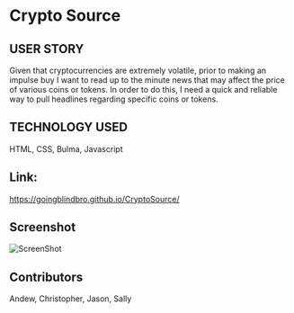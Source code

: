 # Crypto Source

## USER STORY
Given that cryptocurrencies are extremely volatile, prior to making an impulse buy I want to read up to the minute news that may affect the price of various coins or tokens.  In order to do this, I need a quick and reliable way to pull headlines regarding specific coins or tokens.

## TECHNOLOGY USED
HTML, CSS, Bulma, Javascript

## Link:
https://goingblindbro.github.io/CryptoSource/

## Screenshot

![ScreenShot](https://github.com/goingblindbro/CryptoSource/blob/1fa44f30c99f9c07dbea791e67d18d196da500cb/Screen%20Shot%202022-02-10%20at%206.51.43%20PM.png)

## Contributors
Andew, Christopher, Jason, Sally
